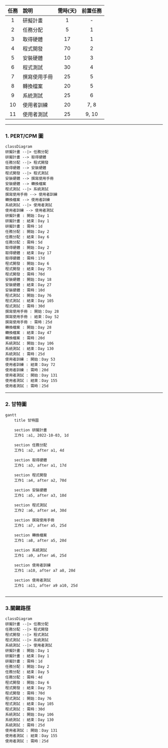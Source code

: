 |任務 |說明 |需時(天)|前置任務|
|:--:|:----|:-----:|:------:|
|1   |研擬計畫|1|-|
|2   |任務分配|5|1|
|3   |取得硬體|17|1|
|4   |程式開發|70|2|
|5   |安裝硬體|10|3|
|6   |程式測試|30|4|
|7   |撰寫使用手冊|25|5|
|8   |轉換檔案|20|5|
|9   |系統測試|25|6|
|10  |使用者訓練|20|7, 8|
|11  |使用者測試|25|9, 10|
---

### 1. PERT/CPM 圖
```mermaid
classDiagram
研擬計畫 --|> 任務分配
研擬計畫 --> 取得硬體
任務分配 --|> 程式開發
取得硬體 --> 安裝硬體
程式開發 --|> 程式測試
安裝硬體 --> 撰寫使用手冊
安裝硬體 --> 轉換檔案
程式測試 --|> 系統測試
撰寫使用手冊 --> 使用者訓練
轉換檔案 --> 使用者訓練
系統測試 --|> 使用者測試
使用者訓練 --> 使用者測試
研擬計畫 : 開始：Day 1
研擬計畫 : 結束：Day 1
研擬計畫 : 需時：1d
任務分配 : 開始：Day 2 
任務分配 : 結束：Day 6
任務分配 : 需時：5d
取得硬體 : 開始：Day 2
取得硬體 : 結束：Day 17
取得硬體 : 需時：17d
程式開發 : 開始：Day 6
程式開發 : 結束：Day 75
程式開發 : 需時：70d
安裝硬體 : 開始：Day 18
安裝硬體 : 結束：Day 27
安裝硬體 : 需時：10d
程式測試 : 開始：Day 76
程式測試 : 結束：Day 105
程式測試 : 需時：30d
撰寫使用手冊 : 開始：Day 28
撰寫使用手冊 : 結束：Day 52
撰寫使用手冊 : 需時：25d
轉換檔案 : 開始：Day 28
轉換檔案 : 結束：Day 47
轉換檔案 : 需時：20d
系統測試 : 開始：Day 106
系統測試 : 結束：Day 130
系統測試 : 需時：25d
使用者訓練 : 開始：Day 53
使用者訓練 : 結束：Day 72
使用者訓練 : 需時：20d
使用者測試 : 開始：Day 131
使用者測試 : 結束：Day 155
使用者測試 : 需時：25d
```
---

### 2. 甘特圖
```mermaid
gantt
    title 甘特圖

    section 研擬計畫
    工作1 :a1, 2022-10-03, 1d
        
    section 任務分配
    工作1 :a2, after a1, 4d
       
    section 取得硬體
    工作1 :a3, after a1, 17d
    
    section 程式開發
    工作1 :a4, after a2, 70d
        
    section 安裝硬體
    工作1 :a5, after a3, 10d
        
    section 程式測試
    工作2 :a6, after a4, 30d
    
    section 撰寫使用手冊
    工作1 :a7, after a5, 25d
    
    section 轉換檔案
    工作1 :a8, after a5, 20d
    
    section 系統測試
    工作1 :a9, after a6, 25d
    
    section 使用者訓練
    工作1 :a10, after a7 a8, 20d
    
    section 使用者測試
    工作1 :a11, after a9 a10, 25d
    
```
---
### 3.關鍵路徑
```mermaid
classDiagram
研擬計畫 --|> 任務分配
任務分配 --|> 程式開發
程式開發 --|> 程式測試
程式測試 --|> 系統測試
系統測試 --|> 使用者測試
研擬計畫 : 開始：Day 1
研擬計畫 : 結束：Day 1
研擬計畫 : 需時：1d
任務分配 : 開始：Day 2 
任務分配 : 結束：Day 5
任務分配 : 需時：4d
程式開發 : 開始：Day 6
程式開發 : 結束：Day 75
程式開發 : 需時：70d
程式測試 : 開始：Day 76
程式測試 : 結束：Day 105
程式測試 : 需時：30d
系統測試 : 開始：Day 106
系統測試 : 結束：Day 130
系統測試 : 需時：25d
使用者測試 : 開始：Day 131
使用者測試 : 結束：Day 155
使用者測試 : 需時：25d
```
